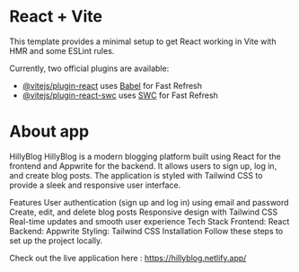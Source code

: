 # React + Vite

This template provides a minimal setup to get React working in Vite with HMR and some ESLint rules.

Currently, two official plugins are available:

- [@vitejs/plugin-react](https://github.com/vitejs/vite-plugin-react/blob/main/packages/plugin-react/README.md) uses [Babel](https://babeljs.io/) for Fast Refresh
- [@vitejs/plugin-react-swc](https://github.com/vitejs/vite-plugin-react-swc) uses [SWC](https://swc.rs/) for Fast Refresh

# About app

HillyBlog HillyBlog is a modern blogging platform built using React for the frontend and Appwrite for the backend. It allows users to sign up, log in, and create blog posts. The application is styled with Tailwind CSS to provide a sleek and responsive user interface.

Features User authentication (sign up and log in) using email and password Create, edit, and delete blog posts Responsive design with Tailwind CSS Real-time updates and smooth user experience Tech Stack Frontend: React Backend: Appwrite Styling: Tailwind CSS Installation Follow these steps to set up the project locally.

Check out the live application here : https://hillyblog.netlify.app/
